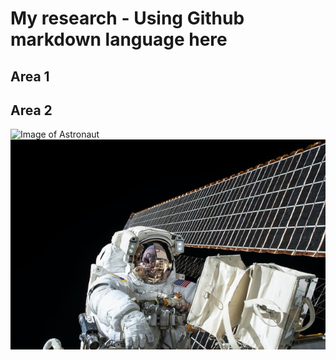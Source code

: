 # My research - Using Github markdown language here

## Area 1


## Area 2

![Image of Astronaut](../nasa-unsplash.jpg)
<img src="/../nasa-unsplash.jpg">
